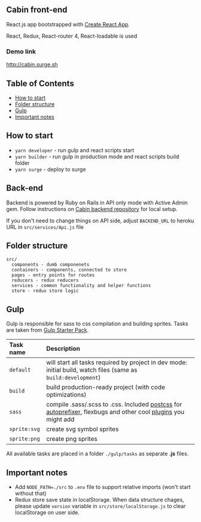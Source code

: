 ## Cabin front-end
React.js app bootstrapped with [Create React App](https://github.com/facebookincubator/create-react-app).

React, Redux, React-router 4, React-loadable is used

### Demo link
http://cabin.surge.sh

## Table of Contents
- [How to start](#hot-to-start)
- [Folder structure](#folder-structure)
- [Gulp](#gulp)
- [Important notes](#important-notes)

## How to start
* `yarn developer` - run gulp and react scripts start
* `yarn builder` - run gulp in production mode and react scripts build folder
* `yarn surge` - deploy to surge

## Back-end
Backend is powered by Ruby on Rails in API only mode with Active Admin gem. Follow instructions on [Cabin backend repository](https://gitlab.com/cabin-landing-page/cabin-back) for local setup.

If you don't need to change things on API side, adjust `BACKEND_URL` to heroku URL in `src/services/Api.js` file

## Folder structure
```
src/
  components - dumb componenets
  containers - components, connected to store
  pages - entry points for routes
  reducers - redux reducers
  services - common functionality and helper functions
  store - redux store logic
```

## Gulp
Gulp is responsible for sass to css compilation and building sprites. Tasks are taken from [Gulp Starter Pack](http://github.com/dpmango/gulp-starter-pack).

Task name          | Description                                                      
:------------------|:----------------------------------
`default`          | will start all tasks required by project in dev mode: initial build, watch files (same as `build:development`)
`build`            | build production-ready project (with code optimizations)
`sass` 	           | compile .sass/.scss to .css. Included [postcss](https://github.com/postcss/postcss) for [autoprefixer](https://github.com/postcss/autoprefixer), flexbugs and other cool [plugins](https://github.com/postcss/postcss#plugins) you might add
`sprite:svg`       | create svg symbol sprites
`sprite:png`       | create png sprites

All available tasks are placed in a folder `./gulp/tasks` as separate **.js** files.

## Important notes
- Add `NODE_PATH=./src` to `.env` file to support relative imports (won't start without that)
- Redux store save state in localStorage. When data structure chages, please update `version` variable in `src/store/localStorage.js` to clear localStorage on user side.
